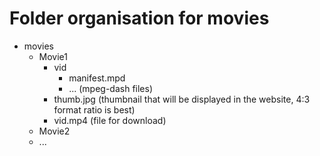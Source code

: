 # Folder organisation for movies

- movies
     - Movie1
          - vid
               - manifest.mpd
               - ... (mpeg-dash files)
          - thumb.jpg (thumbnail that will be displayed in the website, 4:3 format ratio is best)
          - vid.mp4 (file for download)
     - Movie2
     - ...
